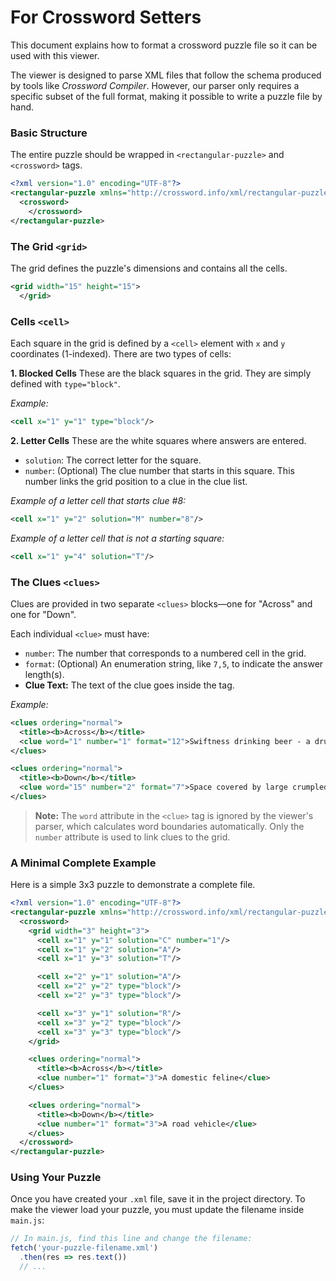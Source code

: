 # For Crossword Setters

This document explains how to format a crossword puzzle file so it can be used with this viewer.

The viewer is designed to parse XML files that follow the schema produced by tools like *Crossword Compiler*. However, our parser only requires a specific subset of the full format, making it possible to write a puzzle file by hand.

### Basic Structure

The entire puzzle should be wrapped in `<rectangular-puzzle>` and `<crossword>` tags.

```xml
<?xml version="1.0" encoding="UTF-8"?>
<rectangular-puzzle xmlns="http://crossword.info/xml/rectangular-puzzle">
  <crossword>
    </crossword>
</rectangular-puzzle>
```

### The Grid `<grid>`

The grid defines the puzzle's dimensions and contains all the cells.

```xml
<grid width="15" height="15">
  </grid>
```

### Cells `<cell>`

Each square in the grid is defined by a `<cell>` element with `x` and `y` coordinates (1-indexed). There are two types of cells:

**1. Blocked Cells**
These are the black squares in the grid. They are simply defined with `type="block"`.

*Example:*
```xml
<cell x="1" y="1" type="block"/>
```

**2. Letter Cells**
These are the white squares where answers are entered.
- `solution`: The correct letter for the square.
- `number`: (Optional) The clue number that starts in this square. This number links the grid position to a clue in the clue list.

*Example of a letter cell that starts clue #8:*
```xml
<cell x="1" y="2" solution="M" number="8"/>
```

*Example of a letter cell that is not a starting square:*
```xml
<cell x="1" y="4" solution="T"/>
```

### The Clues `<clues>`

Clues are provided in two separate `<clues>` blocks—one for "Across" and one for "Down".

Each individual `<clue>` must have:
- `number`: The number that corresponds to a numbered cell in the grid.
- `format`: (Optional) An enumeration string, like `7,5`, to indicate the answer length(s).
- **Clue Text:** The text of the clue goes inside the tag.

*Example:*
```xml
<clues ordering="normal">
  <title><b>Across</b></title>
  <clue word="1" number="1" format="12">Swiftness drinking beer - a drunk's charm?</clue>
</clues>

<clues ordering="normal">
  <title><b>Down</b></title>
  <clue word="15" number="2" format="7">Space covered by large crumpled blanket</clue>
</clues>
```
> **Note:** The `word` attribute in the `<clue>` tag is ignored by the viewer's parser, which calculates word boundaries automatically. Only the `number` attribute is used to link clues to the grid.

### A Minimal Complete Example

Here is a simple 3x3 puzzle to demonstrate a complete file.

```xml
<?xml version="1.0" encoding="UTF-8"?>
<rectangular-puzzle xmlns="http://crossword.info/xml/rectangular-puzzle">
  <crossword>
    <grid width="3" height="3">
      <cell x="1" y="1" solution="C" number="1"/>
      <cell x="1" y="2" solution="A"/>
      <cell x="1" y="3" solution="T"/>

      <cell x="2" y="1" solution="A"/>
      <cell x="2" y="2" type="block"/>
      <cell x="2" y="3" type="block"/>

      <cell x="3" y="1" solution="R"/>
      <cell x="3" y="2" type="block"/>
      <cell x="3" y="3" type="block"/>
    </grid>

    <clues ordering="normal">
      <title><b>Across</b></title>
      <clue number="1" format="3">A domestic feline</clue>
    </clues>

    <clues ordering="normal">
      <title><b>Down</b></title>
      <clue number="1" format="3">A road vehicle</clue>
    </clues>
  </crossword>
</rectangular-puzzle>
```

### Using Your Puzzle

Once you have created your `.xml` file, save it in the project directory. To make the viewer load your puzzle, you must update the filename inside `main.js`:

```javascript
// In main.js, find this line and change the filename:
fetch('your-puzzle-filename.xml')
  .then(res => res.text())
  // ...
```